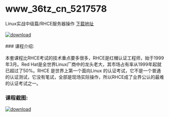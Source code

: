 # www_36tz_cn_5217578
Linux实战中级篇/RHCE服务器操作
[下载地址](http://www.36tz.cn/article/5217578 "下载地址")
<br/></br>[![download](http://36tz.cn/muke_img/2021_01_1-47-300x162.png "下载地址")](http://www.36tz.cn/article/5217578 "下载地址")
<br/></br>### 课程介绍:<br/></br>本套课程比RHCE考试的技术重点要多很多，RHCE是红帽认证工程师，始于1999年3月。Red Hat是全世界Linux厂商中的龙头老大，其市场占有率从1999年起就已超过了50%。RHCE 是世界上第一个面向Linux 的认证考试，它不是一个普通的认证测试，它没有笔试，全部是现场实际操作，所以RHCE成了业界公认的最难的认证考试之一。

### 课程截图:
[![download](http://36tz.cn/muke_img/2021_01_2-55.png "下载地址")](http://www.36tz.cn/article/5217578 "下载地址")
